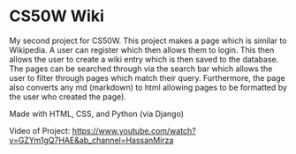 # CS50W Wiki

My second project for CS50W. This project makes a page which is similar to Wikipedia. A user can register which then allows them to login. This then allows the user to create a wiki entry which is then saved to the database. The pages can be searched through via the search bar which allows the user to filter through pages which match their query. Furthermore, the page also converts any md (markdown) to html allowing pages to be formatted by the user who created the page).

Made with HTML, CSS, and Python (via Django)

Video of Project:
https://www.youtube.com/watch?v=GZYm1gQ7HAE&ab_channel=HassanMirza
